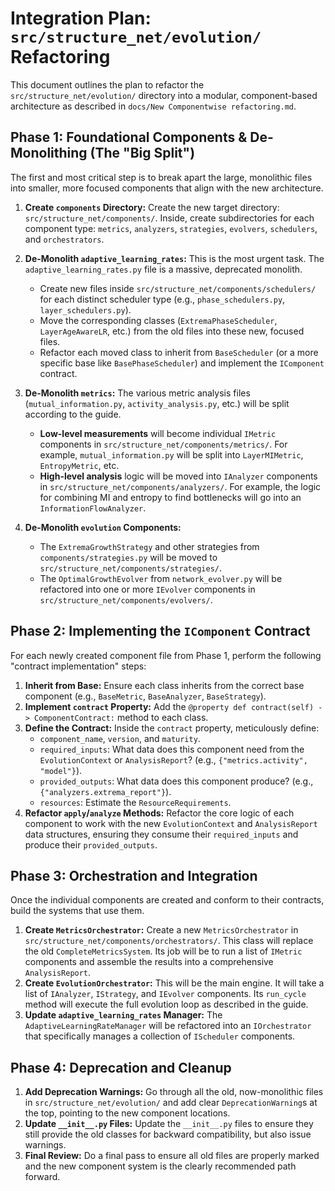 # Integration Plan: `src/structure_net/evolution/` Refactoring

This document outlines the plan to refactor the `src/structure_net/evolution/` directory into a modular, component-based architecture as described in `docs/New Componentwise refactoring.md`.

## Phase 1: Foundational Components & De-Monolithing (The "Big Split")

The first and most critical step is to break apart the large, monolithic files into smaller, more focused components that align with the new architecture.

1.  **Create `components` Directory:** Create the new target directory: `src/structure_net/components/`. Inside, create subdirectories for each component type: `metrics`, `analyzers`, `strategies`, `evolvers`, `schedulers`, and `orchestrators`.

2.  **De-Monolith `adaptive_learning_rates`:** This is the most urgent task. The `adaptive_learning_rates.py` file is a massive, deprecated monolith.
    *   Create new files inside `src/structure_net/components/schedulers/` for each distinct scheduler type (e.g., `phase_schedulers.py`, `layer_schedulers.py`).
    *   Move the corresponding classes (`ExtremaPhaseScheduler`, `LayerAgeAwareLR`, etc.) from the old files into these new, focused files.
    *   Refactor each moved class to inherit from `BaseScheduler` (or a more specific base like `BasePhaseScheduler`) and implement the `IComponent` contract.

3.  **De-Monolith `metrics`:** The various metric analysis files (`mutual_information.py`, `activity_analysis.py`, etc.) will be split according to the guide.
    *   **Low-level measurements** will become individual `IMetric` components in `src/structure_net/components/metrics/`. For example, `mutual_information.py` will be split into `LayerMIMetric`, `EntropyMetric`, etc.
    *   **High-level analysis** logic will be moved into `IAnalyzer` components in `src/structure_net/components/analyzers/`. For example, the logic for combining MI and entropy to find bottlenecks will go into an `InformationFlowAnalyzer`.

4.  **De-Monolith `evolution` Components:**
    *   The `ExtremaGrowthStrategy` and other strategies from `components/strategies.py` will be moved to `src/structure_net/components/strategies/`.
    *   The `OptimalGrowthEvolver` from `network_evolver.py` will be refactored into one or more `IEvolver` components in `src/structure_net/components/evolvers/`.

## Phase 2: Implementing the `IComponent` Contract

For each newly created component file from Phase 1, perform the following "contract implementation" steps:

1.  **Inherit from Base:** Ensure each class inherits from the correct base component (e.g., `BaseMetric`, `BaseAnalyzer`, `BaseStrategy`).
2.  **Implement `contract` Property:** Add the `@property def contract(self) -> ComponentContract:` method to each class.
3.  **Define the Contract:** Inside the `contract` property, meticulously define:
    *   `component_name`, `version`, and `maturity`.
    *   `required_inputs`: What data does this component need from the `EvolutionContext` or `AnalysisReport`? (e.g., `{"metrics.activity", "model"}`).
    *   `provided_outputs`: What data does this component produce? (e.g., `{"analyzers.extrema_report"}`).
    *   `resources`: Estimate the `ResourceRequirements`.
4.  **Refactor `apply`/`analyze` Methods:** Refactor the core logic of each component to work with the new `EvolutionContext` and `AnalysisReport` data structures, ensuring they consume their `required_inputs` and produce their `provided_outputs`.

## Phase 3: Orchestration and Integration

Once the individual components are created and conform to their contracts, build the systems that use them.

1.  **Create `MetricsOrchestrator`:** Create a new `MetricsOrchestrator` in `src/structure_net/components/orchestrators/`. This class will replace the old `CompleteMetricsSystem`. Its job will be to run a list of `IMetric` components and assemble the results into a comprehensive `AnalysisReport`.
2.  **Create `EvolutionOrchestrator`:** This will be the main engine. It will take a list of `IAnalyzer`, `IStrategy`, and `IEvolver` components. Its `run_cycle` method will execute the full evolution loop as described in the guide.
3.  **Update `adaptive_learning_rates` Manager:** The `AdaptiveLearningRateManager` will be refactored into an `IOrchestrator` that specifically manages a collection of `IScheduler` components.

## Phase 4: Deprecation and Cleanup

1.  **Add Deprecation Warnings:** Go through all the old, now-monolithic files in `src/structure_net/evolution/` and add clear `DeprecationWarning`s at the top, pointing to the new component locations.
2.  **Update `__init__.py` Files:** Update the `__init__.py` files to ensure they still provide the old classes for backward compatibility, but also issue warnings.
3.  **Final Review:** Do a final pass to ensure all old files are properly marked and the new component system is the clearly recommended path forward.
